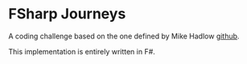 # FSharp Journeys

A coding challenge based on the one defined by Mike Hadlow [github](https://github.com/mikehadlow/Journeys).

This implementation is entirely written in F#.
